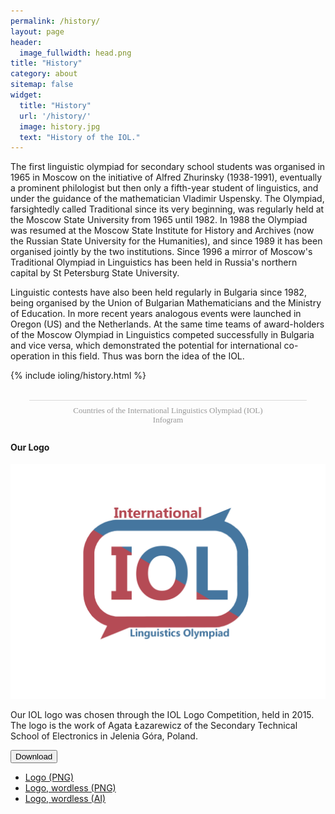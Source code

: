 ```yaml
---
permalink: /history/
layout: page
header:
  image_fullwidth: head.png
title: "History"
category: about
sitemap: false
widget:
  title: "History"
  url: '/history/'
  image: history.jpg
  text: "History of the IOL."
---
```

The first linguistic olympiad for secondary school students was organised in 1965 in Moscow on the initiative of Alfred Zhurinsky (1938-1991), eventually a prominent philologist but then only a fifth-year student of linguistics, and under the guidance of the mathematician Vladimir Uspensky. The Olympiad, farsightedly called Traditional since its very beginning, was regularly held at the Moscow State University from 1965 until 1982. In 1988 the Olympiad was resumed at the Moscow State Institute for History and Archives (now the Russian State University for the Humanities), and since 1989 it has been organised jointly by the two institutions. Since 1996 a mirror of Moscow's Traditional Olympiad in Linguistics has been held in Russia's northern capital by St Petersburg State University.

Linguistic contests have also been held regularly in Bulgaria since 1982, being organised by the Union of Bulgarian Mathematicians and the Ministry of Education. In more recent years analogous events were launched in Oregon (US) and the Netherlands. At the same time teams of award-holders of the Moscow Olympiad in Linguistics competed successfully in Bulgaria and vice versa, which demonstrated the potential for international co-operation in this field. Thus was born the idea of the IOL.

{% include ioling/history.html %}

<script id="infogram_0_countries_of_the_international_linguistics_olympiad_iol" src="//e.infogram.com/js/dist/embed.js?9nl" title="Countries of the International Linguistics Olympiad (IOL)" type="text/javascript"></script><br />
<div style="border-top: 1px solid #dadada; font-family: &quot;arial important&quot;; font-size: 13px; line-height: 15px; margin: 0 30px; padding: 8px 0; text-align: center;">
<a href="https://infogram.com/countries_of_the_international_linguistics_olympiad_iol" style="color: #989898!important; text-decoration: none!important;" target="_blank">Countries of the International Linguistics Olympiad (IOL)</a><br />
<a href="https://infogram.com/" rel="nofollow" style="color: #989898!important; text-decoration: none!important;" target="_blank">Infogram</a></div>

#### Our Logo

![IOL Logo](/images/logo.png)

Our IOL logo was chosen through the IOL Logo Competition, held in 2015. The logo is the work of Agata Łazarewicz of the Secondary Technical School of Electronics in Jelenia Góra, Poland.

<button href="#" data-dropdown="drop1" aria-controls="drop1" aria-expanded="false" class="button dropdown small">Download</button>
<ul id="drop1" data-dropdown-content class="f-dropdown" aria-hidden="true">
  <li><a href="/images/logo.png">Logo (PNG)</a></li>
  <li><a href="/images/logo_wordless.png">Logo, wordless (PNG)</a></li>
  <li><a href="/images/logo.ai">Logo, wordless (AI)</a></li>
</ul>